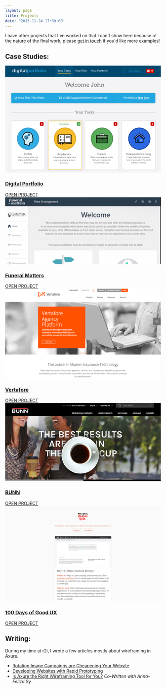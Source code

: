 ```yaml
---
layout: page
title: Projects
date: '2013-11-24 17:00:00'
---
```


I have other projects that I've worked on that I can't show here because of the nature of the final work, please [get in touch](mailto:lucas@glucasroe.com) if you'd like more examples!

## Case Studies:
<div class="tile-wrapper">
    <div class="tile">
         <img class="" src="/images/posts/imported/2016/02/digital-portfolio.png" />
         <div class="title">
             <a href="/digital-portfolio">
                 <h3>Digital Portfolio</h3>
                 <div class="button">OPEN PROJECT</div>
             </a>
         </div>
    </div>
    <div class="tile">
         <img class="" src="/images/posts/imported/2016/01/funeral-matters.png" />
         <div class="title">
             <a href="/funeral-matters/">
                 <h3>Funeral Matters</h3>
                 <div class="button">OPEN PROJECT</div>
             </a>
         </div>
    </div>
    <div class="tile">
         <img class="" src="/images/posts/imported/2014/11/vertafore-banner.png" />
         <div class="title">
             <a href="/vertafore/">
                 <h3>Vertafore</h3>
                 <div class="button">OPEN PROJECT</div>
             </a>
         </div>
     </div>
     <div class="tile">
         <img class="" src="/images/posts/imported/2015/12/bunn.jpg" />
         <div class="title">
             <a href="/bunn/">
                 <h3>BUNN</h3>
                 <div class="button">OPEN PROJECT</div>
             </a>
         </div>
    </div>
    <div class="tile">
        <img class="" src="/images/posts/imported/2015/06/Screen-Shot-2015-06-16-at-1-18-29-PM.png">
        <div class="title">
            <a href="http://glucasroe.com/100-days-of-good-ux-a-recap/" target="_blank">
                <h3>100 Days of Good UX</h3>
                <div class="button">OPEN PROJECT</div>
            </a>
        </div>
    </div>
</div>

## Writing:
During my time at r2i, I wrote a few articles mostly about wireframing in Axure.

* [Rotating Image Campaigns are Cheapening Your Website](http://www.r2integrated.com/news/blog/rotating-image-campaigns-are-cheapening-your-website)
* [Developing Websites with Rapid Prototyping](http://www.r2integrated.com/news/blog/developing-websites-with-rapid-prototyping)
* [Is Axure the Right Wireframing Tool for You?](http://www.r2integrated.com/news/blog/is-axure-the-right-wireframing-tool-for-you) *Co-Written with Anna-Feliza Sy*
